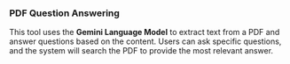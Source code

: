 ### **PDF Question Answering**

This tool uses the **Gemini Language Model** to extract text from a PDF and answer questions based on the content. Users can ask specific questions, and the system will search the PDF to provide the most relevant answer.

